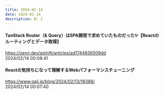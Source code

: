 ```yaml
---
title: 2024-02-14
date: 2024-02-14
description: B! 2
---
```


#### TanStack Router（& Query）はSPA開発で求めていたものだった✨【Reactのルーティングとデータ取得】
https://zenn.dev/aishift/articles/ad1744836509dd<br>
2024/02/14 00:08:41<br>


#### Reactの気持ちになって理解するWebパフォーマンスチューニング
https://www.gaji.jp/blog/2024/02/13/18388/<br>
2024/02/14 00:07:40<br>


